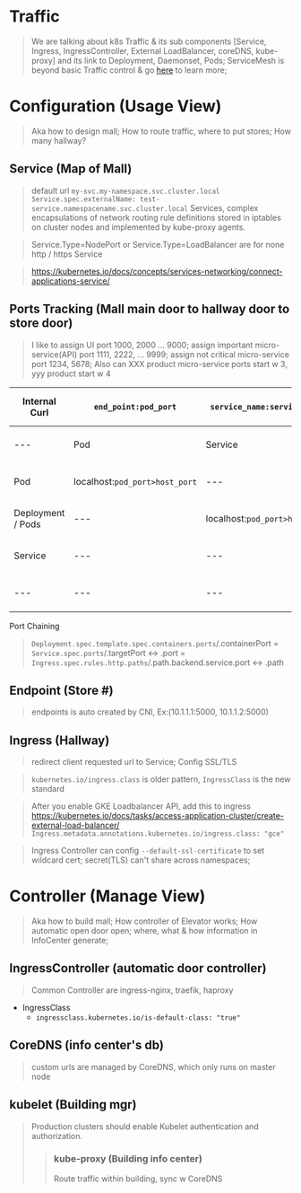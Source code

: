 # Traffic 
> We are talking about k8s Traffic & its sub components [Service, Ingress, IngressController, External LoadBalancer, coreDNS, kube-proxy] and its link to Deployment, Daemonset, Pods; ServiceMesh is beyond basic Traffic control & go [here](./k8_adv.md) to learn more;

# Configuration (Usage View)
> Aka how to design mall; How to route traffic, where to put stores; How many hallway?
## Service (Map of Mall)
> default url `my-svc.my-namespace.svc.cluster.local`
> `Service.spec.externalName: test-service.namespacename.svc.cluster.local`
> Services, complex encapsulations of network routing rule definitions stored in iptables on cluster nodes and implemented by kube-proxy agents.

> Service.Type=NodePort or Service.Type=LoadBalancer are for none http / https Service

> https://kubernetes.io/docs/concepts/services-networking/connect-applications-service/


## Ports Tracking (Mall main door to hallway door to store door)
> I like to assign UI port 1000, 2000 ... 9000;
> assign important micro-service(API) port 1111, 2222, ... 9999;
> assign not critical micro-service port 1234, 5678;
> Also can XXX product micro-service ports start w 3, yyy product start w 4

| Internal Curl | `end_point:pod_port` | `service_name:service_port` | `my-svc.my-namespace.svc.cluster.local` | `xxx.com/sales` | --- | --- |
| --- | --- | --- | --- | --- | --- | --- |
| --- | Pod | Service | Ingress | LoadBalancer | --- | --- | 
| Pod | localhost:`pod_port>host_port` | --- | --- | --- | --- | --- | 
| Deployment / Pods | --- | localhost:`pod_port>host_port` | --- | --- | --- | --- |
| Service | --- | --- | localhost:`service_port>host_port` | --- | --- | --- | 
| --- | --- | --- | --- | --- | --- | --- | 

Port Chaining
> `Deployment.spec.template.spec.containers.ports`/.containerPort = `Service.spec.ports`/.targetPort <-> .port = `Ingress.spec.rules.http.paths`/.path.backend.service.port <-> .path

## Endpoint (Store #)
> endpoints is auto created by CNI, Ex:(10.1.1.1:5000, 10.1.1.2:5000)

## Ingress (Hallway)
> redirect client requested url to Service; Config SSL/TLS

> `kubernetes.io/ingress.class` is older pattern, `IngressClass` is the new standard

> After you enable GKE Loadbalancer API, add this to ingress https://kubernetes.io/docs/tasks/access-application-cluster/create-external-load-balancer/
`Ingress.metadata.annotations.kubernetes.io/ingress.class: "gce"`

> Ingress Controller can config `--default-ssl-certificate` to set wildcard cert; secret(TLS) can't share across namespaces;

# Controller (Manage View)
> Aka how to build mall; How controller of Elevator works; How automatic open door open; where, what & how information in InfoCenter generate;

## IngressController (automatic door controller)
> Common Controller are ingress-nginx, traefik, haproxy
- IngressClass
  - `ingressclass.kubernetes.io/is-default-class: "true"`

## CoreDNS (info center's db)
> custom urls are managed by CoreDNS, which only runs on master node

## kubelet (Building mgr)
> Production clusters should enable Kubelet authentication and authorization.
> > ### kube-proxy (Building info center)
> > Route traffic within building, sync w CoreDNS